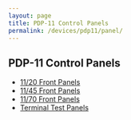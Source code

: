 ```yaml
---
layout: page
title: PDP-11 Control Panels
permalink: /devices/pdp11/panel/
---
```


PDP-11 Control Panels
---------------------

* [11/20 Front Panels](1120/)
* [11/45 Front Panels](1145/)
* [11/70 Front Panels](1170/)
* [Terminal Test Panels](test/)
